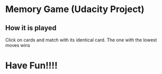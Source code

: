 # Memory Game (Udacity Project)

## How it is played
Click on cards and match with its identical card.
The one with the lowest moves wins

# Have Fun!!!!
